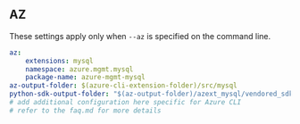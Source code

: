 ## AZ

These settings apply only when `--az` is specified on the command line.

``` yaml $(az)
az:
    extensions: mysql
    namespace: azure.mgmt.mysql
    package-name: azure-mgmt-mysql
az-output-folder: $(azure-cli-extension-folder)/src/mysql
python-sdk-output-folder: "$(az-output-folder)/azext_mysql/vendored_sdks/mysql"
# add additional configuration here specific for Azure CLI
# refer to the faq.md for more details
```